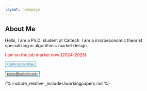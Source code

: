 ```yaml
---
layout: homepage
---
```


## About Me

Hello, I am a Ph.D. student at Caltech. I am a microeconomic theorist specializing in algorithmic market design.

<span style="color:red">I am on the job market now (2024-2025).</span>

<a href="assets/files/CV-PNDoe.pdf" style="cursor:pointer"><button  class="btn btn-sm z-depth-0" role="button" target="_blank" style="font-size:12px;border:1px solid #2086c9;color:#2086c9;cursor:pointer;background-color:#fffaf2;">Curriculum Vitae</button></a>

<a href="mailto: pdoe@caltech.edu" style="cursor:pointer"><button  class="btn btn-sm z-depth-0" role="button" target="_blank" style="font-size:12px;border:1px solid #2086c9;color:#2086c9;cursor:pointer;background-color:#fffaf2;">pdoe@caltech.edu</button></a>

{% include_relative _includes/workingpapers.md %}

